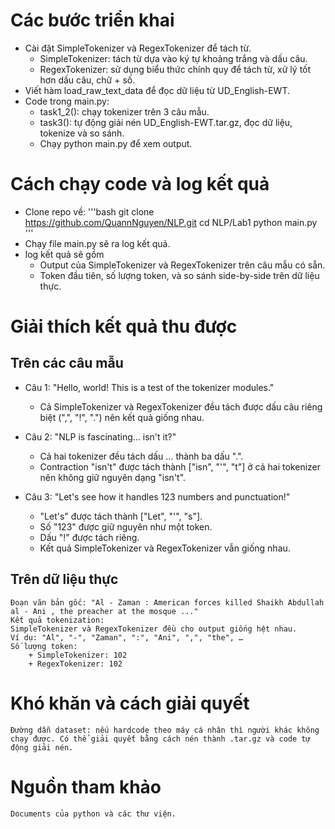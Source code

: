 # Các bước triển khai 
- Cài đặt SimpleTokenizer và RegexTokenizer để tách từ.
    + SimpleTokenizer: tách từ dựa vào ký tự khoảng trắng và dấu câu.
    + RegexTokenizer: sử dụng biểu thức chính quy để tách từ, xử lý tốt hơn dấu câu, chữ + số.
- Viết hàm load_raw_text_data để đọc dữ liệu từ UD_English-EWT.
- Code trong main.py:
    + task1_2(): chạy tokenizer trên 3 câu mẫu.
    + task3(): tự động giải nén UD_English-EWT.tar.gz, đọc dữ liệu, tokenize và so sánh.
    + Chạy python main.py để xem output.

# Cách chạy code và log kết quả
- Clone repo về:
    '''bash
    git clone https://github.com/QuannNguyen/NLP.git
    cd NLP/Lab1
    python main.py
    '''
- Chạy file main.py sẽ ra log kết quả.
- log kết quả sẽ gồm
    + Output của SimpleTokenizer và RegexTokenizer trên câu mẫu có sẵn.
    + Token đầu tiên, số lượng token, và so sánh side-by-side trên dữ liệu thực.
# Giải thích kết quả thu được
## Trên các câu mẫu
- Câu 1: "Hello, world! This is a test of the tokenizer modules."
    + Cả SimpleTokenizer và RegexTokenizer đều tách được dấu câu riêng biệt (",", "!", ".") nên kết quả giống nhau.
- Câu 2: "NLP is fascinating... isn't it?"
    + Cả hai tokenizer đều tách dấu ... thành ba dấu ".".
    + Contraction "isn't" được tách thành ["isn", "'", "t"] ở cả hai tokenizer nên không giữ nguyên dạng "isn't".

- Câu 3: "Let's see how it handles 123 numbers and punctuation!"
    + "Let's" được tách thành ["Let", "'", "s"].
    + Số "123" được giữ nguyên như một token.
    + Dấu "!" được tách riêng.
    + Kết quả SimpleTokenizer và RegexTokenizer vẫn giống nhau.

## Trên dữ liệu thực 
    Đoạn văn bản gốc: "Al - Zaman : American forces killed Shaikh Abdullah al - Ani , the preacher at the mosque ..."
    Kết quả tokenization:
    SimpleTokenizer và RegexTokenizer đều cho output giống hệt nhau.
    Ví dụ: "Al", "-", "Zaman", ":", "Ani", ",", "the", …
    Số lượng token:
        + SimpleTokenizer: 102
        + RegexTokenizer: 102
# Khó khăn và cách giải quyết
    Đường dẫn dataset: nếu hardcode theo máy cá nhân thì người khác không chạy được. Có thể giải quyết bằng cách nén thành .tar.gz và code tự động giải nén.
# Nguồn tham khảo
    Documents của python và các thư viện.